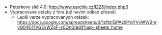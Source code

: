 - Peterkovy sítě 4.0: http://www.earchiv.cz/l226/index.php3
- Vypracované otázky z fora (už nevím odkad přesně)
  - Lepší verze vypracovaných otázek: https://docs.google.com/spreadsheets/d/1zfbtlEjPAzi9YqYVxWWBnryG04E41VGExWZpF-z0Qn0/edit?usp=sheets_home